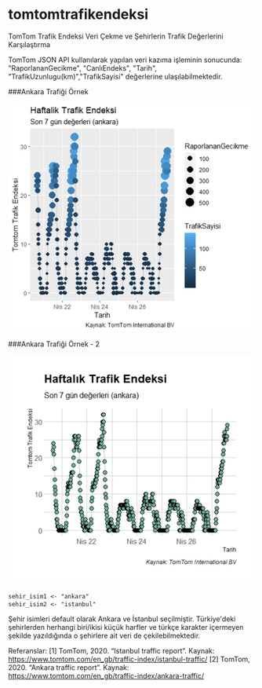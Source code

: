 # tomtomtrafikendeksi
TomTom Trafik Endeksi Veri Çekme ve Şehirlerin Trafik Değerlerini Karşılaştırma


TomTom JSON API kullanılarak yapılan veri kazıma işleminin sonucunda:
"RaporlananGecikme", "CanlıEndeks", "Tarih", "TrafikUzunlugu(km)","TrafikSayisi"
değerlerine ulaşılabilmektedir.

###Ankara Trafiği Örnek

![](https://github.com/tolgakurtuluss/tomtomtrafikendeksi/blob/master/01.jpeg)

###Ankara Trafiği Örnek - 2

![](https://github.com/tolgakurtuluss/tomtomtrafikendeksi/blob/master/02.jpeg)

```
sehir_isim1 <- "ankara"
sehir_isim2 <- "istanbul"
```

Şehir isimleri default olarak Ankara ve İstanbul seçilmiştir. Türkiye'deki şehirlerden herhangi biri/ikisi küçük harfler ve türkçe karakter içermeyen şekilde yazıldığında o şehirlere ait veri de çekilebilmektedir.

Referanslar:
[1] TomTom, 2020. “Istanbul traffic report”. Kaynak: https://www.tomtom.com/en_gb/traffic-index/istanbul-traffic/
[2] TomTom, 2020. “Ankara traffic report”. Kaynak: https://www.tomtom.com/en_gb/traffic-index/ankara-traffic/
